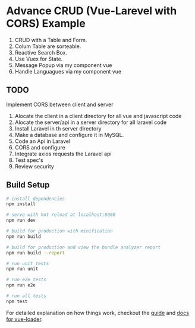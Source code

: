 # Advance CRUD (Vue-Larevel with CORS) Example

1. CRUD with a Table and Form.
2. Colum Table are sorteable.
3. Reactive Search Box.
4. Use Vuex for State.
5. Message Popup via my component vue 
6. Handle Languagues via my component vue
## TODO
Implement CORS between client and server 
1. Alocate the client in a client directory for all vue and javascript code
2. Alocate the server/api in a server directory for all laravel code
3. Install Laravel in th server directory
4. Make a database and configure it in MySQL.
5. Code an Api in Laravel
6. CORS and configure 
7. Integrate axios requests the Laravel api
8. Test spec's
9. Review security 

## Build Setup

``` bash
# install dependencies
npm install

# serve with hot reload at localhost:8080
npm run dev

# build for production with minification
npm run build

# build for production and view the bundle analyzer report
npm run build --report

# run unit tests
npm run unit

# run e2e tests
npm run e2e

# run all tests
npm test
```

For detailed explanation on how things work, checkout the [guide](http://vuejs-templates.github.io/webpack/) and [docs for vue-loader](http://vuejs.github.io/vue-loader).
